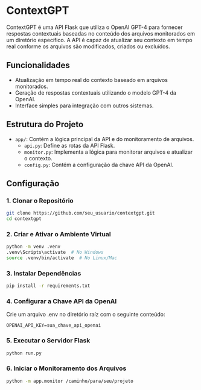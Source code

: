# ContextGPT

ContextGPT é uma API Flask que utiliza o OpenAI GPT-4 para fornecer respostas contextuais baseadas no conteúdo dos arquivos monitorados em um diretório específico. A API é capaz de atualizar seu contexto em tempo real conforme os arquivos são modificados, criados ou excluídos.

## Funcionalidades

- Atualização em tempo real do contexto baseado em arquivos monitorados.
- Geração de respostas contextuais utilizando o modelo GPT-4 da OpenAI.
- Interface simples para integração com outros sistemas.

## Estrutura do Projeto

- `app/`: Contém a lógica principal da API e do monitoramento de arquivos.
  - `api.py`: Define as rotas da API Flask.
  - `monitor.py`: Implementa a lógica para monitorar arquivos e atualizar o contexto.
  - `config.py`: Contém a configuração da chave API da OpenAI.

## Configuração

### 1. Clonar o Repositório

```bash
git clone https://github.com/seu_usuario/contextgpt.git
cd contextgpt
```

### 2. Criar e Ativar o Ambiente Virtual

```bash
python -m venv .venv
.venv\Scripts\activate  # No Windows
source .venv/bin/activate  # No Linux/Mac
```

### 3. Instalar Dependências

```bash
pip install -r requirements.txt
```

### 4. Configurar a Chave API da OpenAI
Crie um arquivo .env no diretório raíz com o seguinte conteúdo:

```
OPENAI_API_KEY=sua_chave_api_openai
```

### 5. Executar o Servidor Flask

```bash
python run.py
```

### 6. Iniciar o Monitoramento dos Arquivos

```bash
python -m app.monitor /caminho/para/seu/projeto
```
